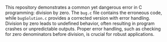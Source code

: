 This repository demonstrates a common yet dangerous error in C programming: division by zero.  The `bug.c` file contains the erroneous code, while `bugSolution.c` provides a corrected version with error handling.  Division by zero leads to undefined behavior, often resulting in program crashes or unpredictable outputs.  Proper error handling, such as checking for zero denominators before division, is crucial for robust applications. 